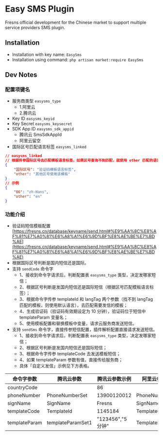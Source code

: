 # Easy SMS Plugin

Fresns official development for the Chinese market to support multiple service providers SMS plugin.

## Installation

- Installation with key name: `EasySms`
- Installation using command: `php artisan market:require EasySms`

## Dev Notes

### 配置项键名

- 服务商类型 `easysms_type`
    - 1.阿里云
    - 2.腾讯云
- Key ID `easysms_keyid`
- Key Secret `easysms_keysecret`
- SDK App ID `easysms_sdk_appid`
    - 腾讯云 SmsSdkAppId
    - 阿里云留空
- 国际区号匹配语言标签 `easysms_linked`

```json
// easysms_linked
// 根据传参国际区号去匹配模板语言标签，如果区号查询不到匹配，就使用 other 匹配的语言标签模板
{
    "国际区号": "验证码模板语言标签",
    "other": "其他区号使用该模板"
}
// 示例
{
    "86": "zh-Hans",
    "other": "en"
}
```

### 功能介绍

- 验证码短信模板配置 [https://fresns.cn/database/keyname/send.html#%E9%AA%8C%E8%AF%81%E7%A0%81%E6%A8%A1%E6%9D%BF%E8%AE%BE%E7%BD%AE](https://fresns.cn/database/keyname/send.html#%E9%AA%8C%E8%AF%81%E7%A0%81%E6%A8%A1%E6%9D%BF%E8%AE%BE%E7%BD%AE)
- 根据国际区号判断是国内短信还是国际。
- 支持 `sendCode` 命令字
    - 1、接收到命令字请求后，判断配置表 `easysms_type` 类型，决定发哪家短信；
    - 2、根据区号判断是发国内短信还是国际短信（根据区号匹配模板语言标签）；
    - 3、根据命令字传参 templateId 和 langTag 两个参数（找不到 langTag 匹配的模板，则使用默认语言），去匹配需要发信的模板；
    - 4、生成验证码（验证码有效期设定为 10 分钟），验证码位于短信中 templateParam 变量名；
    - 5、使用模板配置和替换模板中变量，请求云服务商发送短信。
- 支持 `sendSms` 命令字，直接传参短信配置，插件解析配置直接请求发送短信。
    - 1、接收到命令字请求后，判断配置表 `easysms_type` 类型，决定发哪家短信；
    - 2、根据区号判断是发国内短信还是国际短信；
    - 3、根据命令字传参 templateCode 去发送模板短信；
    - 4、如果 templateParam 参数有值，直接传给服务商；
    - 具体「自定义发信」示例见下方表格。

| 命令字参数 | 腾讯云参数 | 腾讯云参数示例 | 阿里云参数 | 阿里云参数示例 |
| --- | --- | --- | --- | --- |
| countryCode |  | 86 |  | 86 |
| phoneNumber | PhoneNumberSet | 13900120012 | PhoneNumbers | 13900120012 |
| signName | SignName | Fresns | SignName | Fresns |
| templateCode | TemplateId | 1145184 | TemplateCode | SMS_225391766 |
| templateParam | templateParamSet1 | "123456","5分钟" | TemplateParam | {"password":"1234567890","time":"5分钟"} |
